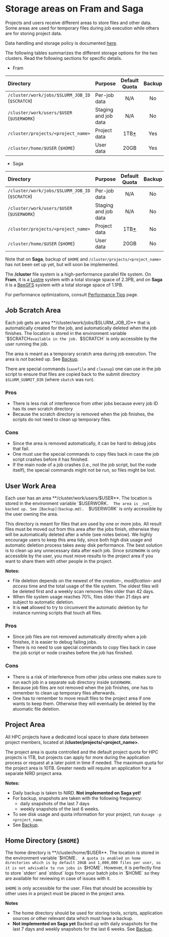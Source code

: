 # Storage areas on Fram and Saga

Projects and users receive different areas to store files and other
data. Some areas are used for temporary files during job execution
while others are for storing project data.

Data handling and storage policy is documented [here](data-usage-policy.md).

The following tables summarizes the different storage options for the
two clusters.  Read the following sections for specific details.

* Fram

| Directory                                       | Purpose              | Default Quota         | Backup |
| :-------------                                  | :-------------       | :----------:          | :---:  |
| `/cluster/work/jobs/$SLURM_JOB_ID` (`$SCRATCH`) | Per-job data         | N/A                   | No     |
| `/cluster/work/users/$USER` (`$USERWORK`)       | Staging and job data | N/A                   | No     |
| `/cluster/projects/<project_name>`              | Project data         | 1TB[*](#project-area) | Yes    |
| `/cluster/home/$USER` (`$HOME`)                 | User data            | 20GB                  | Yes    |

* Saga

| Directory                                       | Purpose              | Default Quota         | Backup |
| :-------------                                  | :-------------       | :----------:          | :---:  |
| `/cluster/work/jobs/$SLURM_JOB_ID` (`$SCRATCH`) | Per-job data         | N/A                   | No     |
| `/cluster/work/users/$USER` (`$USERWORK`)       | Staging and job data | N/A                   | No     |
| `/cluster/projects/<project_name>`              | Project data         | 1TB[*](#project-area) | No     |
| `/cluster/home/$USER` (`$HOME`)                 | User data            | 20GB                  | No     |

Note that on __Saga__, backup of `$HOME` and
`/cluster/projects/<project_name>` has not been set up yet, but will
soon be implemented.

The **/cluster** file system is a high-performance parallel file
system.  On __Fram__, it is a [Lustre](http://lustre.org) system with
a total storage space of 2.3PB, and on __Saga__ it is a
[BeeGFS](https://www.beegfs.io/) system with a total storage space of
1.1PB.

For performance optimizations, consult [Performance Tips](performance-tips.md) page.

## Job Scratch Area

Each job gets an area **/cluster/work/jobs/$SLURM_JOB_ID** that is
automatically created for the job, and automatically deleted when the
job finishes.  The location is stored in the environment variable
`$SCRATCH` available in the job.  `$SCRATCH` is only accessible by the
user running the job.

The area is meant as a temporary scratch area during job
execution. The area is _not_ backed up. See [Backup](backup.md).

There are special commands (`savefile` and `cleanup`) one can use in
the job script to ensure that files are copied back to the submit
directory `$SLURM_SUBMIT_DIR` (where `sbatch` was run).

### Pros

* There is less risk of interference from other jobs because every job ID has
  its own scratch directory
* Because the scratch directory is removed when the job finishes, the scripts
  do not need to clean up temporary files.

### Cons

* Since the area is removed automatically, it can be hard to debug
  jobs that fail.
* One must use the special commands to copy files back in case the job
  script crashes before it has finished.
* If the main node of a job crashes (i.e., not the job script, but the
  node itself), the special commands might not be run, so files might
  be lost.

## User Work Area

Each user has an area **/cluster/work/users/$USER**.  The location is
stored in the environment variable `$USERWORK`.  The area is _not_
backed up. See [Backup](backup.md).  `$USERWORK` is only accessible by
the user owning the area.

This directory is meant for files that are used by one or more jobs.
All result files must be moved out from this area after the jobs
finish, otherwise they will be automatically deleted after a while
(see notes below). We highly encourage users to keep this area tidy,
since both high disk usage and automatic deletion process takes away
disk performance. The best solution is to clean up any unnecessary
data after each job.  Since `$USERWORK` is only accessible by the
user, you must move results to the project area if you want to share
them with other people in the project.

**Notes:**

* File deletion depends on the newest of the *creation-*, *modification-* and
  *access* time and the total usage of the file system. The oldest files will
  be deleted first and a weekly scan removes files older than 42 days.
* When file system usage reaches 70%, files older than 21 days are subject to
  automatic deletion.
* It is **not** allowed to try to circumvent the automatic deletion by
  for instance running scripts that touch all files.

### Pros

* Since job files are not removed automatically directly when a job
  finishes, it is easier to debug failing jobs.
* There is no need to use special commands to copy files back in case
  the job script or node crashes before the job has finished.

### Cons

* There is a risk of interference from other jobs unless one makes
  sure to run each job in a separate sub directory inside `$USERWORK`.
* Because job files are not removed when the job finishes, one has to
  remember to clean up temporary files afterwards.
* One has to remember to move result files to the project area if one
  wants to keep them.  Otherwise they will eventually be deleted by
  the atuomatic file deletion.

## <a name="project-area"></a>Project Area

All HPC projects have a dedicated local space to share data between project
members, located at **/cluster/projects/<project_name>**.

The project area is quota controlled and the default project quota for
HPC projects is 1TB, but projects can apply for more during the
application process or request at a later point in time if needed. The
maximum quota for the project area is 10TB. Greater needs will require
an application for a separate NIRD project area.

**Notes:**

* Daily backup is taken to NIRD. **Not implemented on Saga yet!**
* For backup, snapshots are taken with the following frequency:
    * daily snapshots of the last 7 days
    * weekly snapshots of the last 6 weeks. 
* To see disk usage and quota information for your project, run `dusage -p <project_name`.
* See [Backup](backup.md).

## Home Directory (`$HOME`)

The home directory is **/cluster/home/$USER**.  The location is stored
in the environment variable `$HOME`.  A quota is enabled on home
directories which is by default 20GB and 1,000,000 files per user, so it
is not advisable to run jobs in `$HOME`.  However, it is perfectly
fine to store `stderr` and `stdout` logs from your batch jobs in
`$HOME` so they are available for reviewing in case of issues with it.

`$HOME` is only accessible for the user.  Files that should be
accessible by other uses in a project must be placed in the project
area.

**Notes**

* The home directory should be used for storing tools, scripts, application
sources or other relevant data which must have a backup.
* **Not implemented on Saga yet** Backed up with daily snapshots for
the last 7 days and weekly snapshots for the last 6 weeks. See
[Backup](backup.md).
